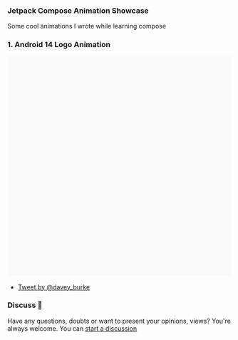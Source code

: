   ### Jetpack Compose Animation Showcase  
Some cool animations I wrote while learning compose
  
### 1. Android 14 Logo Animation  
![Android 14 Logo Animation](https://raw.githubusercontent.com/omkar-tenkale/JetpackComposeAnimationShowcase/master/art/Android14LogoAnimation.webp)
- [Tweet by @davey_burke ](https://twitter.com/davey_burke/status/1623401847623909376)  
  
  
### Discuss 💬  
  
Have any questions, doubts or want to present your opinions, views? You're always welcome. You can [start a discussion](https://github.com/omkar-tenkale/JetpackComposeAnimationShowcase/discussions)

